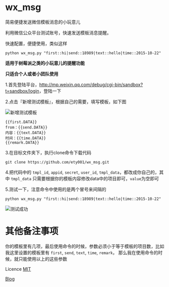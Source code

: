 # wx_msg

简易便捷发送微信模板消息的小玩意儿

利用微信公众平台测试账号，快速发送模板消息提醒。

快速配置，便捷使用，类似这样

```
python wx_msg.py "first::hi|send::18989|text::hello|time::2015-10-22"
```

**适用于树莓派之类的小玩意儿的提醒功能**

**只适合个人或者小团队使用**

1.首先登陆平台，<http://mp.weixin.qq.com/debug/cgi-bin/sandbox?t=sandbox/login>，登陆一下

2.点击『新增测试模板』，根据自己的需要，填写模板，如下图

![新增测试模板](https://raw.githubusercontent.com/ety001/wx_msg/master/img/wx_tmpl.png)

```
{{first.DATA}}
from：{{send.DATA}}
内容：{{text.DATA}}
时间：{{time.DATA}}
{{remark.DATA}}
```

3.在目标文件夹下，执行clone命令下载代码

```
git clone https://github.com/ety001/wx_msg.git
```

4.把代码中的 `tmpl_id`, `appid`, `secret`, `user_id`, `tmpl_data`，都改成你自己的，其中 `tmpl_data` 只需要根据你的模板内容修改data中的项目即可，`value`为空即可

5.测试一下，注意命令中使用的是两个冒号来间隔的

```
python wx_msg.py "first::hi|send::18989|text::hello|time::2015-10-22"
```

![测试成功](https://raw.githubusercontent.com/ety001/wx_msg/master/img/wx.jpg)

# 其他备注事项

你的模板里有几项，最后使用命令的时候，参数必须小于等于模板的项目数，比如我这里设置的模板里有 `first`, `send`, `text`, `time`, `remark`， 那么我在使用命令的时候，就只能使用以上的这些参数

Licence [MIT](https://github.com/ety001/wx_msg/blob/master/LICENSE)

[Blog](http://www.domyself.me)

